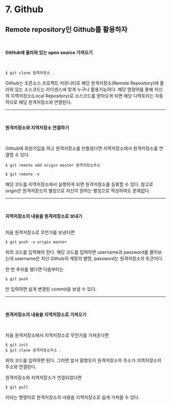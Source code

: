 # 7. Github

## Remote repository인 Github를 활용하자

<br>

**GitHub에 올라와 있는 open source 가져오기**

<br>

```
$ git clone 원격저장소 .
```
Github는 오픈소스 프로젝트 커뮤니티로 해당 원격저장소(Remote Repository)에 올라와 있는 소스코드는 라이센스에 맞게 누구나 활용가능하다. 해당 명령어를 통해 자신의 지역저장소(Local Repository)로 소스코드를 받아오게 되면 해당 디렉토리는 자동적으로 해당 원격저장소와 연결된다.

---
<br>

**원격저장소와 지역저장소 연결하기**

<br>

Github에 회원가입을 하고 원격저장소를 만들었다면 지역저장소에서 원격저장소를 연결할 수 있다.
```
$ git remote add origin master 원격저장소주소

$ git remote -v
```
해당 코드를 지역저장소에서 실행하게 되면 원격저장소를 등록할 수 있다.
참고로 origin은 원격저장소의 별칭으로 자신이 원하는 별칭으로 작성하여도 문제없다.

---

<br> 

**지역저장소의 내용을 원격저장소로 보내기**

<br>
처음 원격저장소로 무언가를 보낸다면

```
$ git push -u origin master
```
위의 코드를 입력해야 한다.
해당 코드를 입력하면 username과 password를 물어보는데 username은 자신 Github의 계정의 별명, password는 원격저장소의 토큰이다.

한 번 푸쉬를 했다면 다음부터는
```
$ git push
```
만 입력하면 쉽게 변경된 commit을 보낼 수 있다.

---

<br>

**원격저장소의 내용을 지역저장소로 가져오기**

<br>

처음 원격저장소에서 지역저장소로 무언가를 가져온다면
```
$ git init
$ git clone 원격저장소주소 .
```
위의 코드를 입력하면 된다. 그러면 앞서 말했듯이 원격저장소의 주소가 지역저장소의 주소와 연결된다. 

원격저장소와 지역저장소가 연결되었다면
```
$ git pull
```
이라는 명령어로 원격저장소의 내용을 지역저장소로 쉽게 가져올 수 있다. 

